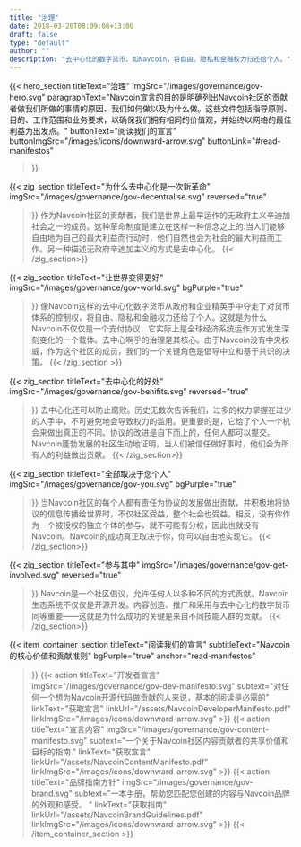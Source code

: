 ```yaml
---
title: "治理"
date: 2018-03-20T08:09:08+13:00
draft: false
type: "default"
author: ""
description: "去中心化的数字货币，如Navcoin，将自由、隐私和金融权力归还给个人。"
---
```

<script src="https://ajax.googleapis.com/ajax/libs/jquery/3.3.1/jquery.min.js"></script>
{{< hero_section
titleText="治理"
imgSrc="/images/governance/gov-hero.svg"
paragraphText="Navcoin宣言的目的是明确列出Navcoin社区的贡献者做我们所做的事情的原因、我们如何做以及为什么做。这些文件包括指导原则、目的、工作范围和业务要求，以确保我们拥有相同的价值观，并始终以网络的最佳利益为出发点。"
buttonText="阅读我们的宣言"
buttonImgSrc="/images/icons/downward-arrow.svg"
buttonLink="#read-manifestos"
>}}

{{< zig_section
titleText="为什么去中心化是一次新革命"
imgSrc="/images/governance/gov-decentralise.svg"
reversed="true"
>}}
作为Navcoin社区的贡献者，我们是世界上最早运作的无政府主义辛迪加社会之一的成员。这种革命制度是建立在这样一种信念之上的:当人们能够自由地为自己的最大利益而行动时，他们自然也会为社会的最大利益而工作。另一种描述无政府辛迪加主义的方式是去中心化。
{{< /zig_section>}}


{{< zig_section
  titleText="让世界变得更好"
  imgSrc="/images/governance/gov-world.svg"
  bgPurple="true"
>}}
像Navcoin这样的去中心化数字货币从政府和企业精英手中夺走了对货币体系的控制权，将自由、隐私和金融权力还给了个人。这就是为什么Navcoin不仅仅是一个支付协议，它实际上是全球经济系统运作方式发生深刻变化的一个载体。去中心啊乎的治理是其核心。由于Navcoin没有中央权威，作为这个社区的成员，我们的一个关键角色是倡导中立和基于共识的决策。
{{< /zig_section >}}


{{< zig_section
titleText="去中心化的好处"
imgSrc="/images/governance/gov-benifits.svg"
reversed="true"
>}}
去中心化还可以防止腐败。历史无数次告诉我们，过多的权力掌握在过少的人手中，不可避免地会导致权力的滥用。更重要的是，它给了个人一个机会来做出真正的不同。协议的改进是自下而上的，任何人都可以提交。Navcoin蓬勃发展的社区生动地证明，当人们被信任做好事时，他们会为所有人的利益做出贡献。
{{< /zig_section>}}


{{< zig_section
  titleText="全部取决于您个人"
  imgSrc="/images/governance/gov-you.svg"
  bgPurple="true"
>}}
当Navcoin社区的每个人都有责任为协议的发展做出贡献，并积极地将协议的信息传播给世界时，不仅社区受益，整个社会也受益。相反，没有你作为一个被授权的独立个体的参与，就不可能有分权，因此也就没有Navcoin。Navcoin的成功真正取决于你，你可以自由地实现它。
{{< /zig_section>}}


{{< zig_section
titleText="参与其中"
imgSrc="/images/governance/gov-get-involved.svg"
reversed="true"
>}}
Navcoin是一个社区倡议，允许任何人以多种不同的方式贡献。Navcoin生态系统不仅仅是开源开发。内容创造、推广和采用与去中心化的数字货币同等重要——这就是为什么成功的关键是来自不同技能人群的贡献。
{{< /zig_section>}}


{{< item_container_section
    titleText="阅读我们的宣言"
    subtitleText="Navcoin的核心价值和贡献准则"
    bgPurple="true"
    anchor="read-manifestos"
>}}
    {{< action
        titleText="开发者宣言"
        imgSrc="/images/governance/gov-dev-manifesto.svg"
        subtext="对任何一个想为Navcoin开源代码做贡献的人来说，基本的阅读是必需的"
        linkText="获取宣言"
        linkUrl="/assets/NavcoinDeveloperManifesto.pdf"
        linkImgSrc="/images/icons/downward-arrow.svg"
    >}}
    {{< action
        titleText="宣言内容"
        imgSrc="/images/governance/gov-content-manifesto.svg"
        subtext="一个关于Navcoin社区内容贡献者的共享价值和目标的指南."
        linkText="获取宣言"
        linkUrl="/assets/NavcoinContentManifesto.pdf"
        linkImgSrc="/images/icons/downward-arrow.svg"
    >}}
    {{< action
        titleText="品牌指南方针"
        imgSrc="/images/governance/gov-brand.svg"
        subtext="一本手册，帮助您匹配您创建的内容与Navcoin品牌的外观和感受。 "
        linkText="获取指南"
        linkUrl="/assets/NavcoinBrandGuidelines.pdf"
        linkImgSrc="/images/icons/downward-arrow.svg"
    >}}
{{< /item_container_section >}}

<script>
$("a[href^='#']").click(function(e) {
	e.preventDefault();

	var position = $($(this).attr("href")).offset().top;

	$("body, html").animate({
		scrollTop: position
	} /* speed */ );
});
</script>
